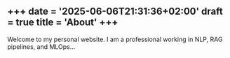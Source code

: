 +++
date = '2025-06-06T21:31:36+02:00'
draft = true
title = 'About'
+++
---

Welcome to my personal website. I am a professional working in NLP, RAG pipelines, and MLOps...
